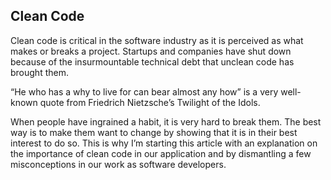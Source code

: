 ## Clean Code

Clean code is critical in the software industry as it is perceived as what makes or breaks a project. Startups and companies have shut down because of the insurmountable technical debt that unclean code has brought them.

“He who has a why to live for can bear almost any how” is a very well-known quote from Friedrich Nietzsche’s Twilight of the Idols.

When people have ingrained a habit, it is very hard to break them. The best way is to make them want to change by showing that it is in their best interest to do so. This is why I’m starting this article with an explanation on the importance of clean code in our application and by dismantling a few misconceptions in our work as software developers.
